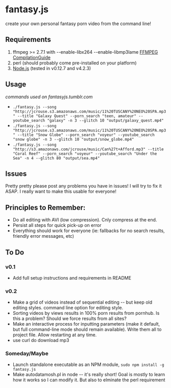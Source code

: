 # fantasy.js
create your own personal fantasy porn video from the command line!

## Requirements
1. ffmpeg >= 2.7.1 with --enable-libx264 --enable-libmp3lame [FFMPEG CompilationGuide
](https://trac.ffmpeg.org/wiki/CompilationGuide)
1. perl (should probably come pre-installed on your platform)
1. [Node.js](https://nodejs.org/en/) (tested in v0.12.7 and v4.2.3)


## Usage 
*commands used on fantasyjs.tumblr.com*

- ``./fantasy.js --song "http://jcrouse.s3.amazonaws.com/music/11%20TUSCANY%20NEO%20SPA.mp3" --title "Galaxy Quest" --porn_search "teen, amateur" --youtube_search "galaxy" -n 3 --glitch 10 "output/galaxy_quest.mp4"``
- ``./fantasy.js --song "http://jcrouse.s3.amazonaws.com/music/11%20TUSCANY%20NEO%20SPA.mp3" --title "Snow Globe" --porn_search "voyeur" --youtube_search "snow globe" -n 3 --glitch 10 "output/snow_globe.mp4"``
- ``./fantasy.js --song "http://s3.amazonaws.com/jcrouse/music/Can%27t+Afford.mp3" --title "Coral Reef" --porn_search "voyeur" --youtube_search "Under the Sea" -n 4 --glitch 80 "output/sea.mp4"``



## Issues

Pretty pretty please post any problems you have in issues! I will try to fix it ASAP. I really want to make this usable for everyone!


## Principles to Remember:
- Do all editing with AVI (low compression). Cnly compress at the end.
- Persist all steps for quick pick-up on error
- Everything should work for everyone (ie: fallbacks for no search results, friendly error messages, etc)


## To Do

### v0.1
- Add full setup instructions and requirements in README

### v0.2 
- Make a grid of videos instead of sequential editing -- but keep old editing styles. command line option for editing style.
- Sorting videos by views results in 100% porn results from pornhub. Is this a problem? Should we force results from all sites?
- Make an interactive process for inputting parameters (make it default, but full command-line mode should remain available). Write them all to project file. Allow restarting at any time.
- use curl do download mp3

### Someday/Maybe
- Launch standalone executable as an NPM module, ``sudo npm install -g fantasy.js``
- Make autodatamosh.pl in node -- it's really short! Goal is mostly to learn how it works so I can modify it. But also to elminate the perl requirement